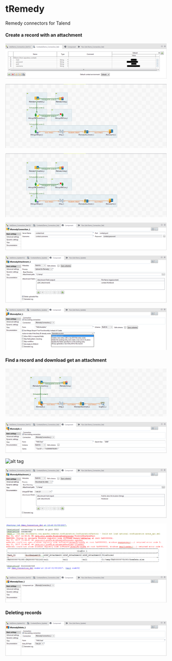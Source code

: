 tRemedy
=======

Remedy connectors for Talend

#### Create a record with an attachment

![alt tag](https://github.com/johanwasserman/images/blob/master/context.png)


![alt tag](https://github.com/johanwasserman/images/blob/master/load.png)


![alt tag](https://github.com/johanwasserman/images/blob/master/load.png)


![alt tag](https://github.com/johanwasserman/images/blob/master/tRemedyConnection.png)


![alt tag](https://github.com/johanwasserman/images/blob/master/tRemedyAttachUp.png)


![alt tag](https://github.com/johanwasserman/images/blob/master/tRemedyOut.png)


#### Find a record and download get an attachment

![alt tag](https://github.com/johanwasserman/images/blob/master/save.png)


![alt tag](https://github.com/johanwasserman/images/blob/master/tRemedyIn.png)


![alt tag](https://github.com/johanwasserman/images/blob/master/tMapSave.png)


![alt tag](https://github.com/johanwasserman/images/blob/master/tRemedyAttachDown.png)


![alt tag](https://github.com/johanwasserman/images/blob/master/output.png)


![alt tag](https://github.com/johanwasserman/images/blob/master/tRemedyClose.png)


#### Deleting records

![alt tag](https://github.com/johanwasserman/images/blob/master/tRemedyDelete.png)
